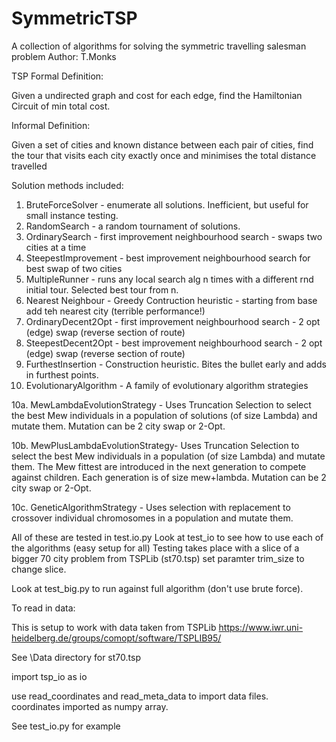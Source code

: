 # SymmetricTSP
A collection of algorithms for solving the symmetric travelling salesman problem
Author: T.Monks 

TSP Formal Definition:

Given a undirected graph and cost for each edge, find the Hamiltonian Circuit of min total cost.

Informal Definition:

Given a set of cities and known distance between each pair of cities, 
find the tour that visits each city exactly once and minimises the total distance travelled

Solution methods included:

1. BruteForceSolver - enumerate all solutions.  Inefficient, but useful for small instance testing.
2. RandomSearch - a random tournament of solutions.  
3. OrdinarySearch - first improvement neighbourhood search - swaps two cities at a time
4. SteepestImprovement - best improvement neighbourhood search for best swap of two cities
5. MultipleRunner - runs any local search alg n times with a different rnd initial tour.  Selected best tour from n.
6. Nearest Neighbour - Greedy Contruction heuristic - starting from base add teh nearest city (terrible performance!)
7. OrdinaryDecent2Opt - first improvement neighbourhood search - 2 opt (edge) swap (reverse section of route)
8. SteepestDecent2Opt - best improvement neighbourhood search - 2 opt (edge) swap (reverse section of route)
9. FurthestInsertion - Construction heuristic. Bites the bullet early and adds in furthest points.
10. EvolutionaryAlgorithm - A family of evolutionary algorithm strategies

10a. MewLambdaEvolutionStrategy - Uses Truncation Selection to select the best Mew individuals in a population of solutions (of size Lambda) and mutate them. Mutation can be 2 city swap or 2-Opt.  

10b.  MewPlusLambdaEvolutionStrategy- Uses Truncation Selection to select the best Mew individuals in a population (of size Lambda) and mutate them. The Mew fittest are introduced in the next generation to compete against children.  Each generation is of size mew+lambda.  Mutation can be 2 city swap or 2-Opt. 

10c. GeneticAlgorithmStrategy - Uses selection with replacement to crossover individual chromosomes in a population and mutate them.  

All of these are tested in test.io.py
Look at test_io to see how to use each of the algorithms (easy setup for all)
Testing takes place with a slice of a bigger 70 city problem from TSPLib (st70.tsp)
set paramter trim_size to change slice.

Look at test_big.py to run against full algorithm (don't use brute force).

To read in data:

This is setup to work with data taken from TSPLib https://www.iwr.uni-heidelberg.de/groups/comopt/software/TSPLIB95/

See \Data directory for st70.tsp

import tsp_io as io

use read_coordinates and read_meta_data to import data files.  
coordinates imported as numpy array.

See test_io.py for example